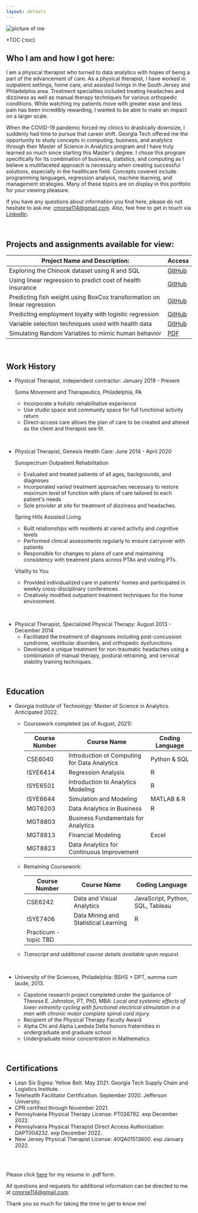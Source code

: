 ```yaml
---
layout: default
---
```

![picture of me](https://user-images.githubusercontent.com/67297242/129950181-7a3ab921-8161-41c8-b0cf-bf73238c7a36.jpg)

*TOC {:toc}


## Who I am and how I got here: 
I am a physical therapist who turned to data analytics with hopes of being a part of the advancement of care. As a physical therapist, I have worked in outpatient settings, home care, and assisted livings in the South Jersey and Philadelphia area. Treatment specialties included treating headaches and dizziness as well as manual therapy techniques for various orthopedic conditions. While watching my patients move with greater ease and less pain has been incredibly rewarding, I wanted to be able to make an impact on a larger scale. 

When the COVID-19 pandemic forced my clinics to drastically downsize, I suddenly had time to pursue that career shift. Georgia Tech offered me the opportunity to study concepts in computing, business, and analytics through their Master of Science in Analytics program and I have truly learned so much since starting this Master's degree. I chose this program specifically for its combination of business, statistics, and computing as I believe a multifaceted approach is necessary when creating successful solutions, especially in the healthcare field. Concepts covered include programming languages, regression analysis, machine learning, and management strategies. Many of these topics are on display in this portfolio for your viewing pleasure.

If you have any questions about information you find here, please do not hesitate to ask me: cmorse114@gmail.com. Also, feel free to get in touch via [LinkedIn](https://www.linkedin.com/in/colleen-morse-pt-dpt-b6917269/).

<br>

## Projects and assignments available for view:

Project Name and Description: | Access
---|---
Exploring the Chinook dataset using R and SQL | [GitHub](https://github.com/cmcmorse/chinook)
Using linear regression to predict cost of health insurance | [GitHub](https://github.com/cmcmorse/regression1)
Predicting fish weight using BoxCox transformation on linear regression | [GitHub](https://github.com/cmcmorse/regression_fish)
Predicting employment loyalty with logistic regression | [GitHub](https://github.com/cmcmorse/logit_employment)
Variable selection techniques used with health data | [GitHub](https://github.com/cmcmorse/variable_selection)
Simulating Random Variables to mimic human behavior | <a href="https://github.com/cmcmorse/cmcmorse.github.io/blob/main/Simulating%20Random%20Variables.pdf" target="_blank">PDF</a>

<br>

## Work History

* Physical Therapist, independent contractor: January 2019 - Present

   Soma Movement and Therapeutics, Philadelphia, PA
   * Incorporate a holistic rehabilitative experience
   * Use studio space and community space for full functional activity return
   * Direct-access care allows the plan of care to be created and altered as the client and therapist see fit.

<br> 

* Physical Therapist, Genesis Health Care: June 2014 - April 2020
  
   Sunspectrum Outpatient Rehabilitation
   * Evaluated and treated patients of all ages, backgrounds, and diagnoses
   * Incorporated varied treatment approaches necessary to restore maximum level of function with plans of care tailored to each patient's needs
   * Sole provider at site for treatment of dizziness and headaches.
   <p></p>

   Spring Hills Assisted Living
   * Built relationships with residents at varied activity and cognitive levels
   * Performed clinical assessments regularly to ensure carryover with patients
   * Responsible for changes to plans of care and maintaining consistency with treatment plans across PTAs and visiting PTs.
   <p></p>

   Vitality to You
   * Provided individualized care in patients' homes and participated in weekly cross-disciplinary conferences
   * Creatively modified outpatient treatment techniques for the home environment.
   <p></p>

<br>

* Physical Therapist, Specialized Physical Therapy: August 2013 - December 2014
   * Facilitated the treatment of diagnoses including post-concussion syndrome, vestibular disorders, and orthopedic dysfunctions
   * Developed a unique treatment for non-traumatic headaches using a combination of manual therapy, postural retraining, and cervical stability training techniques.

<br>

## Education

* Georgia Institute of Technology: Master of Science in Analytics. Anticipated 2022.
   * Coursework completed (as of August, 2021):

       Course Number | Course Name | Coding Language
       ---|---|---
       CSE6040 | Introduction ot Computing for Data Analytics | Python & SQL
       ISYE6414 | Regression Analysis | R
       ISYE6501 | Introduction to Analytics Modeling | R
       ISYE6644 | Simulation and Modeling | MATLAB & R
       MGT6203 | Data Analytics in Business | R
       MGT8803 | Business Fundamentals for Analytics | 
       MGT8813 | Financial Modeling | Excel
       MGT8823 | Data Analytics for Continuous Improvement | 
    <p></p>

    * Remaining Coursework:
    
       Course Number | Course Name | Coding Language
       ---|---|---
       CSE6242 | Data and Visual Analytics | JavaScript, Python, SQL, Tableau
       ISYE7406 | Data Mining and Statistical Learning | R
       | Practicum - topic TBD | 

    * *Transcript and additional course details available upon request.*

<br>

* University of the Sciences, Philadelphia: BSHS + DPT, summa cum laude, 2013.

   * Capstone research project completed under the guidance of Therese E. Johnston, PT, PhD, MBA: *Local and systemic effects of lower extremity cycling with functional electrical stimulation in a man with chronic motor complete spinal cord injury.*
   * Recipient of the Physical Therapy Faculty Award
   * Alpha Chi and Alpha Lambda Delta honors fraternities in undergraduate and graduate school
   * Undergraduate minor concentration in Mathematics.

<br>

## Certifications

* Lean Six Sigma: Yellow Belt. May 2021. Georgia Tech Supply Chain and Logistics Institute.
* Telehealth Facilitator Certification. September 2020. Jefferson University.
* CPR certified through November 2021.
* Pennsylvania Physical Therapy License: PT026792. exp December 2022.
* Pennsylvania Physical Therapist Direct Access Authorization: DAPT004232. exp December 2022.
* New Jersey Physical Therapist License: 40QA01513600. exp January 2022.

<br><br>

Please click <a href="https://github.com/cmcmorse/cmcmorse.github.io/blob/main/Resume.pdf" target="_blank">here</a> for my resume in .pdf form.

All questions and requests for additional information can be directed to me at cmorse114@gmail.com.

Thank you so much for taking the time to get to know me!